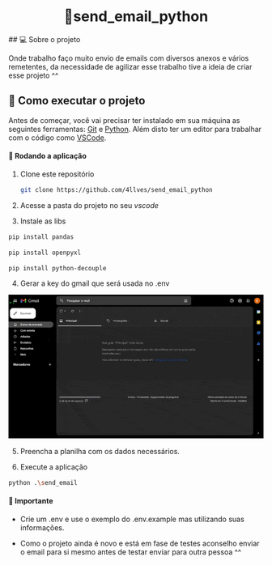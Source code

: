 <h1 align="center">
  🤖send_email_python
</h1>

<p></p>
## 💻 Sobre o projeto

Onde trabalho faço muito envio de emails com diversos anexos e vários remetentes, da necessidade de agilizar esse trabalho tive a ideia de criar esse projeto ^^

## 🚀 Como executar o projeto

Antes de começar, você vai precisar ter instalado em sua máquina as seguintes ferramentas: [Git](https://git-scm.com) e [Python](https://www.python.org/). Além disto ter um editor para trabalhar com o código como [VSCode](https://code.visualstudio.com/).

#### 🧭 Rodando a aplicação

1. Clone este repositório

	```bash
	git clone https://github.com/4llves/send_email_python
	```

2. Acesse a pasta do projeto no seu *vscode*
	
3. Instale as libs

  ```bash
  pip install pandas
  ```
  
  
  ```bash
  pip install openpyxl
  ```
  
  
  ```bash
  pip install python-decouple
  ```

4. Gerar a key do gmail que será usada no .env

  <img alt="Generate Key" src="https://github.com/4llves/send_email_python/blob/master/.github/generate_key.gif" />

5. Preencha a planilha com os dados necessários.

6. Execute a aplicação 

  ```bash
  python .\send_email
  ```

#### 📌 Importante

- Crie um .env e use o exemplo do .env.example mas utilizando suas informações.

- Como o projeto ainda é novo e está em fase de testes aconselho enviar o email para si mesmo antes de testar enviar para outra pessoa ^^

